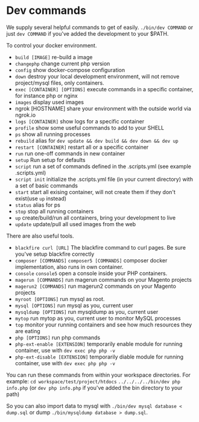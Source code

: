 # Dev commands

We supply several helpful commands to get of easily. `./bin/dev COMMAND` or just `dev COMMAND` if you've added the development to your $PATH.

To control your docker environment.

- `build [IMAGE]`
  re-build a image
- `changephp`
  change current php version
- `config`
  show docker-compose configuration
- `down`
  destroy your local development environment, will not remove project/mysql files, only containers.
- `exec [CONTAINER] [OPTIONS]`
  execute commands in a specific container, for instance php or nginx
- `images`
  display used images
-  ngrok [HOSTNAME]
  share your environment with the outside world via ngrok.io
- `logs [CONTAINER]`
  show logs for a specific container
- `profile`
  show some useful commands to add to your SHELL
- `ps`
  show all running processes
- `rebuild`
  alias for `dev update && dev build && dev down && dev up`
- `restart [CONTAINER]`
  restart all or a specific container
- `run`
  run one-off commands in new container
- `setup`
  Run setup for defaults
- `script`
  run a set of commands defined in the .scripts.yml (see example .scripts.yml)
- `script init`
  initialize the .scripts.yml file (in your current directory) with a set of basic commands
- `start`
  start all exising container, will not create them if they don't exist(use `up` instead)
- `status`
  alias for ps
- `stop`
  stop all running containers
- `up`
  create/build/run all containers, bring your development to live
- `update`
  update/pull all used images from the web

There are also useful tools.

- `blackfire curl [URL]`
  The blackfire command to curl pages. Be sure you've setup blackfire correctly
- `composer [COMMANDS]` `composer5 [COMMANDS]`
  composer docker implementation, also runs in own container.
- `console` `console5`
  open a console inside your PHP containers.
- `magerun [COMMANDS]`
  run magerun commands on your Magento projects
- `magerun2 [COMMANDS]`
  run magerun2 commands on your Magento projects
- `myroot [OPTIONS]`
  run mysql as root.
- `mysql [OPTIONS]`
  run mysql as you, current user
- `mysqldump [OPTIONS]`
  run mysqldump as you, current user
- `mytop`
  run mytop as you, current user to monitor MySQL processes
- `top`
  monitor your running containers and see how much resources they are eating
- `php [OPTIONS]`
  run php commands
- `php-ext-enable [EXTENSION]`
  temporarily enable module for running container, use with `dev exec php php -v`
- `php-ext-disable [EXTENSION]`
  temporarily diable module for running container, use with `dev exec php php -v`

You can run these commands from within your workspace directories.
For example: `cd workspace/test/project/htdocs` `../../../../bin/dev php info.php` (or `dev php info.php` if you've added the bin directory to your path)

So you can also import data to mysql with `./bin/dev mysql database < dump.sql` or dump `./bin/mysqldump database > dump.sql`.
